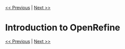 [<< Previous](MessyTidy.md) | [Next >>](DataClean.md)

# Introduction to OpenRefine

[<< Previous](MessyTidy.md) | [Next >>](DataClean.md)
